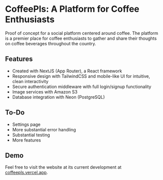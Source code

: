 # CoffeePls: A Platform for Coffee Enthusiasts

Proof of concept for a social platform centered around coffee. The platform is a premier place for coffee enthusiasts to gather and share their thoughts on coffee beverages throughout the country.

## Features

- Created with NextJS (App Router), a React framework
- Responsive design with TailwindCSS and mobile-like UI for intuitive, clean interactivity
- Secure authentication middleware with full login/signup functionality
- Image services with Amazon S3
- Database integration with Neon (PostgreSQL)

## To-Do

- Settings page
- More substantial error handling
- Substantial testing
- More features

## Demo

Feel free to visit the website at its current development at [coffeepls.vercel.app](https://coffeepls.vercel.app/).
